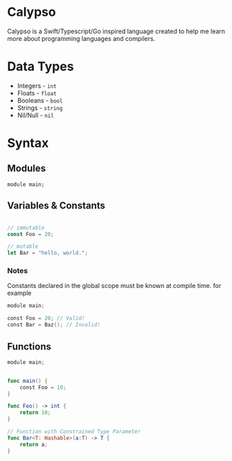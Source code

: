 # Calypso

Calypso is a Swift/Typescript/Go inspired language created to help me learn more about programming languages and compilers.

# Data Types
- Integers - `int`
- Floats - `float`
- Booleans - `bool`
- Strings - `string`
- Nil/Null - `nil`


# Syntax

## Modules

```
module main;
```

## Variables & Constants
```javascript

// immutable
const Foo = 20;

// mutable
let Bar = "hello, world.";
```

### Notes

Constants declared in the global scope must be known at compile time. for example
```swift
module main;

const Foo = 20; // Valid!
const Bar = Baz(); // Invalid!
```


## Functions
```swift
module main;


func main() {
    const Foo = 10;
}

func Foo() -> int {
    return 10;
}

// Function with Constrained Type Parameter
func Bar<T: Hashable>(a:T) -> T {
    return a;
}
```

